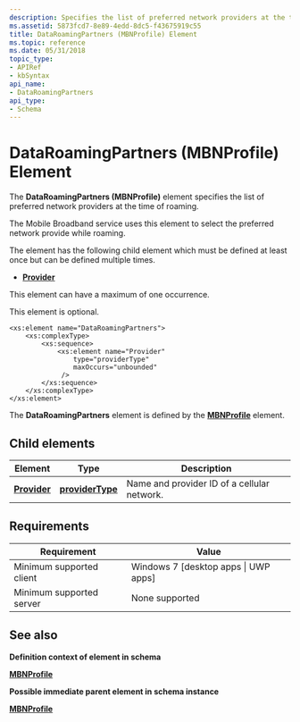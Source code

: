 ```yaml
---
description: Specifies the list of preferred network providers at the time of roaming.
ms.assetid: 5873fcd7-8e89-4edd-8dc5-f43675919c55
title: DataRoamingPartners (MBNProfile) Element
ms.topic: reference
ms.date: 05/31/2018
topic_type: 
- APIRef
- kbSyntax
api_name: 
- DataRoamingPartners
api_type: 
- Schema
---
```


# DataRoamingPartners (MBNProfile) Element

The **DataRoamingPartners (MBNProfile)** element specifies the list of preferred network providers at the time of roaming.

The Mobile Broadband service uses this element to select the preferred network provide while roaming.

The element has the following child element which must be defined at least once but can be defined multiple times.

-   [**Provider**](schema-provider-dataroamingpartners-element.md)

This element can have a maximum of one occurrence.

This element is optional.

``` syntax
<xs:element name="DataRoamingPartners">
    <xs:complexType>
        <xs:sequence>
            <xs:element name="Provider"
                type="providerType"
                maxOccurs="unbounded"
             />
        </xs:sequence>
    </xs:complexType>
</xs:element>
```

The **DataRoamingPartners** element is defined by the [**MBNProfile**](schema-mbnprofile-element.md) element.

## Child elements



| Element                                                         | Type                                                    | Description                                            |
|-----------------------------------------------------------------|---------------------------------------------------------|--------------------------------------------------------|
| [**Provider**](schema-provider-dataroamingpartners-element.md) | [**providerType**](schema-providertype-complextype.md) | Name and provider ID of a cellular network.<br/> |



## Requirements



| Requirement | Value |
|-------------------------------------|---------------------------------------------------|
| Minimum supported client<br/> | Windows 7 \[desktop apps \| UWP apps\]<br/> |
| Minimum supported server<br/> | None supported<br/>                         |



## See also

<dl> <dt>

**Definition context of element in schema**
</dt> <dt>

[**MBNProfile**](schema-mbnprofile-element.md)
</dt> <dt>

**Possible immediate parent element in schema instance**
</dt> <dt>

[**MBNProfile**](schema-mbnprofile-element.md)
</dt> </dl>

 

 




